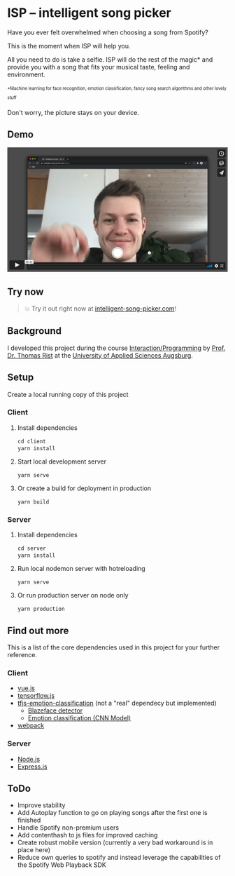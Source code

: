 # ISP – intelligent song picker

Have you ever felt overwhelmed when choosing a song from Spotify?

This is the moment when ISP will help you.

All you need to do is take a selfie. ISP will do the rest of the magic* and provide you with a song that fits your musical taste, feeling and environment.

<sub><sup>*Machine learning for face recognition, emotion classification, fancy song search algorithms and other lovely stuff</sup></sub>

Don't worry, the picture stays on your device.

## Demo

[![Click to watch a demo of this project](./docs/vimeo-teaser.png)](https://vimeo.com/506056145 "ISP demo")

## Try now

> :boom: Try it out right now at [intelligent-song-picker.com](https://intelligent-song-picker.com)!

## Background

I developed this project during the course [Interaction/Programming](https://glossar.hs-augsburg.de/Lehrveranstaltung:IAM_2006:Interaktion/Programmierung) by [Prof. Dr. Thomas Rist](https://www.hs-augsburg.de/Informatik/Thomas-Rist.html) at the [University of Applied Sciences Augsburg](https://www.hs-augsburg.de/).

## Setup

Create a local running copy of this project

### Client

1. Install dependencies

    ```
    cd client
    yarn install
    ```

2. Start local development server

    ```
    yarn serve
    ```

3. Or create a build for deployment in production

    ```
    yarn build
    ```

### Server

1. Install dependencies

    ```
    cd server
    yarn install
    ```

2. Run local nodemon server with hotreloading

    ```
    yarn serve
    ```

3. Or run production server on node only

    ```
    yarn production
    ```

## Find out more

This is a list of the core dependencies used in this project for your further reference.

### Client

- [vue.js](https://vuejs.org/)
- [tensorflow.js](https://www.tensorflow.org/js)
- [tfjs-emotion-classification](https://github.com/floriankapaun/tfjs-emotion-classification) (not a "real" dependecy but implemented)
    - [Blazeface detector](https://github.com/tensorflow/tfjs-models/tree/master/blazeface)
    - [Emotion classification (CNN Model)](https://github.com/oarriaga/face_classification)
- [webpack](https://webpack.js.org/)

### Server

- [Node.js](https://nodejs.org/)
- [Express.js](https://expressjs.com/)

## ToDo

- Improve stability
- Add Autoplay function to go on playing songs after the first one is finished
- Handle Spotify non-premium users
- Add contenthash to js files for improved caching
- Create robust mobile version (currently a very bad workaround is in place here)
- Reduce own queries to spotify and instead leverage the capabilities of the Spotify Web Playback SDK